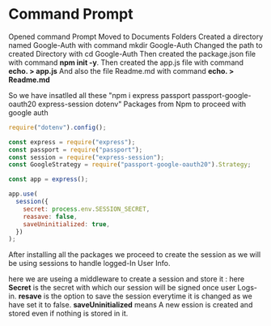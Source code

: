 # Command Prompt

Opened command Prompt
Moved to Documents Folders
Created a directory named Google-Auth with command mkdir Google-Auth
Changed the path to created Directory with cd Google-Auth
Then created the package.json file with command __npm init -y__.
Then created the app.js file with command __echo. > app.js__
And also the file Readme.md with command __echo. > Readme.md__

So we have insatlled all these "npm i express passport passport-google-oauth20 express-session dotenv" Packages from Npm to proceed with google auth

```javascript
require("dotenv").config();

const express = require("express");
const passport = require("passport");
const session = require("express-session");
const GoogleStrategy = require("passport-google-oauth20").Strategy;

const app = express();

app.use(
  session({
    secret: process.env.SESSION_SECRET,
    reasave: false,
    saveUninitialized: true,
  })
);
```
After installing all the packages we proceed to create the session as we will be using sessions to handle logged-In User Info.

here we are useing a middleware to create a session and store it : 
here __Secret__ is the secret with which our session will be signed once user Logs-in. __resave__ is the option to save the session everytime it is changed as we have set it to false. __saveUninitialized__ means A new ession is created and stored even if nothing is stored in it.



